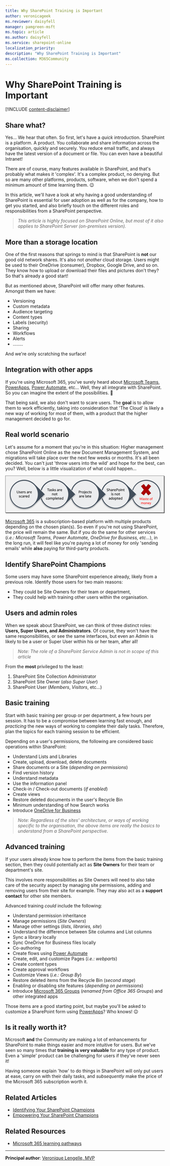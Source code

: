 ```yaml
---
title: Why SharePoint Training is Important
author: veronicageek
ms.reviewer: daisyfell
manager: pamgreen-msft
ms.topic: article
ms.author: daisyfell
ms.service: sharepoint-online
localization_priority: 
description: "Why SharePoint Training is Important"
ms.collection: M365Community
---
```


# Why SharePoint Training is Important

[!INCLUDE [content-disclaimer](includes/content-disclaimer.md)]

## Share what?

Yes... We hear that often. So first, let's have a _quick_ introduction. SharePoint is a platform. A product. You collaborate and share information across the organisation, quickly and securely. You reduce email traffic, and always have the latest version of a document or file. You can even have a beautiful Intranet!

There are of course, many features available in SharePoint, and that's probably what makes it 'complex'. It's a complex product, no denying. But so are many other platforms, products, software, when we don't spend a minimum amount of time learning them. 😉

In this article, we'll have a look at why having a good understanding of SharePoint is essential for user adoption as well as for the company, how to get you started, and also briefly touch on the different roles and responsibilities from a SharePoint perspective.

>_This article is highly focused on SharePoint Online, but most of it also applies to SharePoint Server (on-premises version)._

## More than a storage location

One of the first reasons that springs to mind is that SharePoint is **not** our good old network shares. It's also not _another_ cloud storage.
Users might be used to their OneDrive (consumer), Dropbox, Google Drive, and so on. They know how to upload or download their files and pictures don't they? So that's already a good start!

But as mentioned above, SharePoint will offer many other features. Amongst them we have:

- Versioning
- Custom metadata
- Audience targeting
- Content types
- Labels (security)
- Sharing
- Workflows
- Alerts
- ........

And we're only scratching the surface!

## Integration with other apps

If you're using Microsoft 365, you've surely heard about [Microsoft Teams](https://www.microsoft.com/microsoft-365/microsoft-teams/group-chat-software), [PowerApps](https://powerapps.microsoft.com/), [Power Automate](https://flow.microsoft.com/), etc... Well, they all integrate with SharePoint. So you can imagine the extent of the possibilities. 🙂

That being said, we also don't want to scare users. The **goal** is to allow them to work efficiently, taking into consideration that 'The Cloud' is likely a new way of working for most of them, with a product that the higher management decided to go for.

## Real world scenario

Let's assume for a moment that you're in this situation: Higher management chose SharePoint Online as the new Document Management System, and migrations will take place over the next few weeks or months. It's all been decided.
You can't just 'throw users into the wild' and hope for the best, can you? Well, below is a little visualization of what could happen...

![mmd](media/why-sharepoint-training-is-important/NoTrainingVisualization.png)

[Microsoft 365](https://www.microsoft.com/microsoft-365) is a subscription-based platform with multiple products depending on the chosen plan(s). So even if you're not using SharePoint, the price will remain the same. But if you do the same for other services (_i.e.: Microsoft Teams, Power Automate, OneDrive for Business, etc..._), in the long run, it will feel like you're paying a lot of money for only 'sending emails' while **also** paying for third-party products.

## Identify SharePoint Champions

Some users may have some SharePoint experience already, likely from a previous role. Identify those users for two main reasons:

- They could be Site Owners for their team or department,
- They could help with training other users within the organisation.

## Users and admin roles

When we speak about SharePoint, we can think of three distinct roles: **Users, Super Users, and Administrators**.
Of course, they won't have the same responsibilities, or see the same interfaces, but even an Admin is likely to be a user or Super User within his or her team, after all!

>_Note: The role of a SharePoint Service Admin is not in scope of this article_

From the **most** privileged to the least:

1. SharePoint Site Collection Administrator
2. SharePoint Site Owner (_also Super User_)
3. SharePoint User (_Members_, _Visitors_, etc...)

## Basic training

Start with basic training per group or per department, a few hours per session. It has to be a compromise between learning fast enough, and _practicing_ the new ways of working to complete their daily tasks. Therefore, plan the topics for each training session to be efficient.

Depending on a user's permissions, the following are considered basic operations within SharePoint:

- Understand Lists and Libraries
- Create, upload, download, delete documents
- Share documents or a Site (_depending on permissions_)
- Find version history
- Understand metadata
- Use the information panel
- Check-in / Check-out documents (_if enabled_)
- Create views
- Restore deleted documents in the user's Recycle Bin
- Minimum understanding of how Search works
- Introduce [OneDrive for Business](https://www.microsoft.com/en-gb/microsoft-365/onedrive/onedrive-for-business)

>_Note: Regardless of the sites' architecture, or ways of working specific to the organisation, the above items are really the basics to understand from a SharePoint perspective._

## Advanced training

If your users already know how to perform the items from the basic training section, then they could potentially act as **Site Owners** for their team or department's site.

This involves more responsibilities as Site Owners will need to also take care of the security aspect by managing site permissions, adding and removing users from their site for example. They may also act as a **support contact** for other site members.

Advanced training _could_ include the following:

- Understand permission inheritance
- Manage permissions (_Site Owners_)
- Manage other settings (_lists, libraries, site_)
- Understand the difference between Site columns and List columns
- Sync a library locally
- Sync OneDrive for Business files locally
- Co-authoring
- Create flows using [Power Automate](https://flow.microsoft.com/)
- Create, edit, and customize Pages (_i.e.: webparts_)
- Create content types
- Create approval workflows
- Customize Views (_i.e.: Group By_)
- Restore deleted items from the Recycle Bin (_second stage_)
- Enabling or disabling site features (_depending on permissions_)
- Introduce [Microsoft 365 Groups](https://support.office.com/article/learn-about-microsoft-365-groups-b565caa1-5c40-40ef-9915-60fdb2d97fa2) (_renamed from Office 365 Groups_) and other integrated apps

Those items are a good starting point, but maybe you'll be asked to customize a SharePoint form using [PowerApps](https://powerapps.microsoft.com)? Who knows! 😉

## Is it really worth it?

Microsoft **and** the Community are making a lot of enhancements for SharePoint to make things easier and more intuitive for users. But we've seen so many times that **training is very valuable** for any type of product. Even a 'simple' product can be challenging for users if they've never seen it!

Having someone explain 'how' to do things in SharePoint will only put users at ease, carry on with their daily tasks, and _subsequently_ make the price of the Microsoft 365 subscription worth it.

## Related Articles

- [Identifying Your SharePoint Champions](identifying-your-sharepoint-champions.md)
- [Empowering Your SharePoint Champions](empowering-your-SharePoint-champions.md)

## Related Resources

- [Microsoft 365 learning pathways](https://docs.microsoft.com/office365/customlearning/)

---

**Principal author**: [Veronique Lengelle, MVP](https://www.linkedin.com/in/veronique-lengelle-48a71b31)
